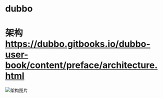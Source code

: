 # dubbo
# 架构 https://dubbo.gitbooks.io/dubbo-user-book/content/preface/architecture.html
  ![架构图片](https://dubbo.gitbooks.io/dubbo-user-book/content/sources/images/dubbo-architecture.jpg)
